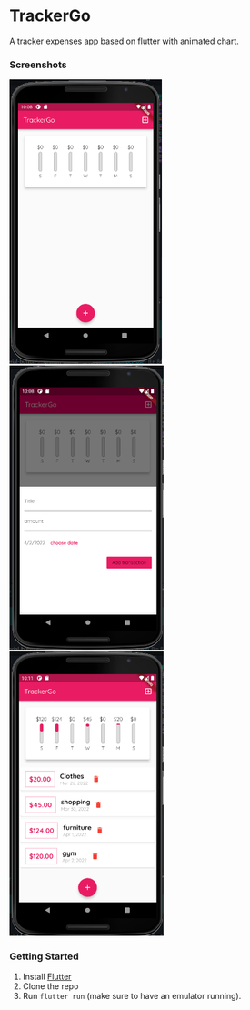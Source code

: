 # TrackerGo

A tracker expenses app based on flutter with animated chart.

### Screenshots
<img src="Screenshot_5.png" height="500em" /> <img src="Screenshot_6.png" height="500em" /> <img src="Screenshot_7.png" height="500em" /> 

### Getting Started

1. Install [Flutter](https://flutter.io)
2. Clone the repo
3. Run `flutter run` (make sure to have an emulator running).


